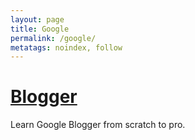 ```yaml
---
layout: page
title: Google
permalink: /google/
metatags: noindex, follow
---
```

<div class="square">
    <h1><a href="/blogger/">Blogger</a></h1>
	<p> Learn Google Blogger from scratch to pro.</p>
</div>